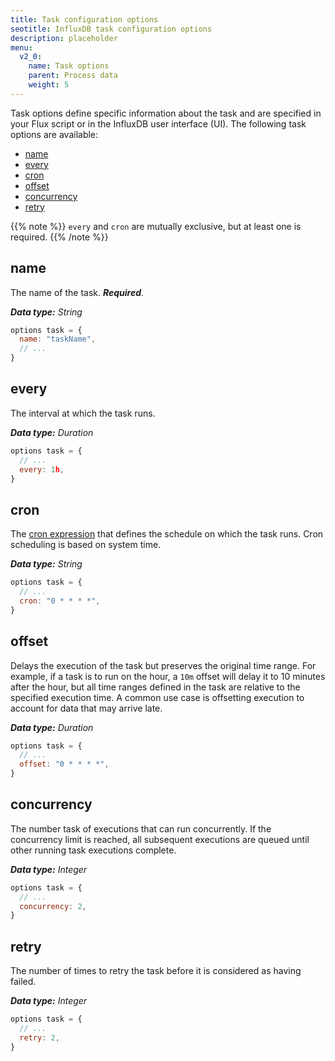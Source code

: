 ```yaml
---
title: Task configuration options
seotitle: InfluxDB task configuration options
description: placeholder
menu:
  v2_0:
    name: Task options
    parent: Process data
    weight: 5
---
```


Task options define specific information about the task and are specified in your
Flux script or in the InfluxDB user interface (UI).
The following task options are available:

- [name](#name)
- [every](#every)
- [cron](#cron)
- [offset](#offset)
- [concurrency](#concurrency)
- [retry](#retry)

{{% note %}}
`every` and `cron` are mutually exclusive, but at least one is required.
{{% /note %}}

## name
The name of the task. _**Required**_.

_**Data type:** String_

```js
options task = {
  name: "taskName",
  // ...
}
```

## every
The interval at which the task runs.

_**Data type:** Duration_

```js
options task = {
  // ...
  every: 1h,
}
```

## cron
The [cron expression](https://en.wikipedia.org/wiki/Cron#Overview) that
defines the schedule on which the task runs.
Cron scheduling is based on system time.

_**Data type:** String_

```js
options task = {
  // ...
  cron: "0 * * * *",
}
```

## offset
Delays the execution of the task but preserves the original time range.
For example, if a task is to run on the hour, a `10m` offset will delay it to 10
minutes after the hour, but all time ranges defined in the task are relative to
the specified execution time.
A common use case is offsetting execution to account for data that may arrive late.

_**Data type:** Duration_

```js
options task = {
  // ...
  offset: "0 * * * *",
}
```

## concurrency
The number task of executions that can run concurrently.
If the concurrency limit is reached, all subsequent executions are queued until
other running task executions complete.

_**Data type:** Integer_

```js
options task = {
  // ...
  concurrency: 2,
}
```

## retry
The number of times to retry the task before it is considered as having failed.

_**Data type:** Integer_

```js
options task = {
  // ...
  retry: 2,
}
```
